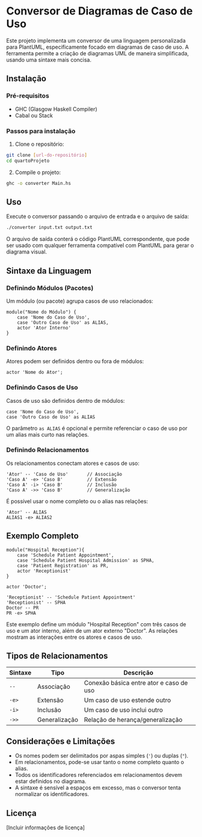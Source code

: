 # Conversor de Diagramas de Caso de Uso

Este projeto implementa um conversor de uma linguagem personalizada para PlantUML, especificamente focado em diagramas de caso de uso. A ferramenta permite a criação de diagramas UML de maneira simplificada, usando uma sintaxe mais concisa.

## Instalação

### Pré-requisitos
- GHC (Glasgow Haskell Compiler)
- Cabal ou Stack

### Passos para instalação

1. Clone o repositório:
```bash
git clone [url-do-repositório]
cd quartoProjeto
```

2. Compile o projeto:
```bash
ghc -o converter Main.hs
```

## Uso

Execute o conversor passando o arquivo de entrada e o arquivo de saída:

```bash
./converter input.txt output.txt
```

O arquivo de saída conterá o código PlantUML correspondente, que pode ser usado com qualquer ferramenta compatível com PlantUML para gerar o diagrama visual.

## Sintaxe da Linguagem

### Definindo Módulos (Pacotes)

Um módulo (ou pacote) agrupa casos de uso relacionados:

```
module("Nome do Módulo") {
    case 'Nome do Caso de Uso',
    case 'Outro Caso de Uso' as ALIAS,
    actor 'Ator Interno'
}
```

### Definindo Atores

Atores podem ser definidos dentro ou fora de módulos:

```
actor 'Nome do Ator';
```

### Definindo Casos de Uso

Casos de uso são definidos dentro de módulos:

```
case 'Nome do Caso de Uso',
case 'Outro Caso de Uso' as ALIAS
```

O parâmetro `as ALIAS` é opcional e permite referenciar o caso de uso por um alias mais curto nas relações.

### Definindo Relacionamentos

Os relacionamentos conectam atores e casos de uso:

```
'Ator' -- 'Caso de Uso'       // Associação
'Caso A' -e> 'Caso B'         // Extensão
'Caso A' -i> 'Caso B'         // Inclusão
'Caso A' ->> 'Caso B'         // Generalização
```

É possível usar o nome completo ou o alias nas relações:

```
'Ator' -- ALIAS
ALIAS1 -e> ALIAS2
```

## Exemplo Completo

```
module("Hospital Reception"){
    case 'Schedule Patient Appointment',
    case 'Schedule Patient Hospital Admission' as SPHA,
    case 'Patient Registration' as PR,
    actor 'Receptionist'
}

actor 'Doctor';

'Receptionist' -- 'Schedule Patient Appointment'
'Receptionist' -- SPHA
Doctor -- PR
PR -e> SPHA
```

Este exemplo define um módulo "Hospital Reception" com três casos de uso e um ator interno, além de um ator externo "Doctor". As relações mostram as interações entre os atores e casos de uso.

## Tipos de Relacionamentos

| Sintaxe | Tipo | Descrição |
|---------|------|-----------|
| `--` | Associação | Conexão básica entre ator e caso de uso |
| `-e>` | Extensão | Um caso de uso estende outro |
| `-i>` | Inclusão | Um caso de uso inclui outro |
| `->>` | Generalização | Relação de herança/generalização |

## Considerações e Limitações

- Os nomes podem ser delimitados por aspas simples (`'`) ou duplas (`"`).
- Em relacionamentos, pode-se usar tanto o nome completo quanto o alias.
- Todos os identificadores referenciados em relacionamentos devem estar definidos no diagrama.
- A sintaxe é sensível a espaços em excesso, mas o conversor tenta normalizar os identificadores.

## Licença

[Incluir informações de licença]
